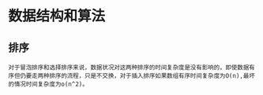 # 数据结构和算法
## 排序
    对于冒泡排序和选择排序来说，数据状况对这两种排序的时间复杂度是没有影响的，即使数据有序但仍要走两种排序的流程，只是不交换，对于插入排序如果数组有序时间复杂度为O(n),最坏的情况时间复杂度为o(n^2)。
